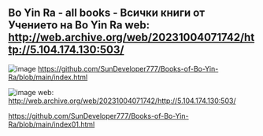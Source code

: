 Bo Yin Ra - all books - Всички книги от Учението на Bo Yin Ra
web: http://web.archive.org/web/20231004071742/http://5.104.174.130:503/
---------------------

![image](https://github.com/SunDeveloper777/Bo-Yin-Ra/assets/90776857/8e4d80d4-c416-46a1-87a2-a37f20fdcd10)
https://github.com/SunDeveloper777/Books-of-Bo-Yin-Ra/blob/main/index.html


![image](https://github.com/SunDeveloper777/Books-of-Bo-Yin-Ra/assets/90776857/b3fe43bc-3392-4fc5-b7f7-9ecfdc647bff)
web: http://web.archive.org/web/20231004071742/http://5.104.174.130:503/

https://github.com/SunDeveloper777/Books-of-Bo-Yin-Ra/blob/main/index01.html
